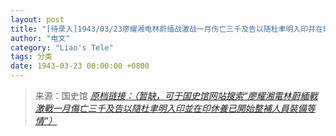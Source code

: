```yaml
---
layout: post
title: "[待录入]1943/03/23廖耀湘电林蔚缅战激战一月伤亡三千及告以随杜聿明入印并在印休养已开始整补人员装备等情"
author: "电文"
category: "Liao's Tele"
tags: 分类
date: 1943-03-23 00:00:00 +0800
---
```

> 来源：国史馆 [*原档链接：（暂缺，可于国史馆网站搜索“廖耀湘電林蔚緬戰激戰一月傷亡三千及告以隨杜聿明入印並在印休養已開始整補人員裝備等情”）*]()
